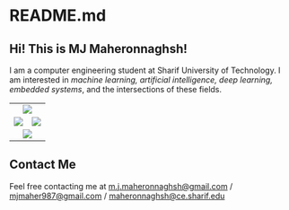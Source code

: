 # README.md
## Hi! This is MJ Maheronnaghsh!
I am a computer engineering student at Sharif University of Technology.
I am interested in *machine learning, artificial intelligence, deep learning, embedded systems*, and the intersections of these fields.



<table border="0" cellspacing="0" cellpadding="0" align = "center">
    <tr>
        <td colspan=2 align = "center">
            <img src="http://github-profile-summary-cards.vercel.app/api/cards/profile-details?username=mjmaher987&theme=radical" />
        </td>
    </tr>
    <tr>
        <td align = "center">
            <img src="https://github-readme-stats.vercel.app/api/top-langs/?username=mjmaher987&hide_border=true&layout=compact&langs_count=10&theme=radical"/>
        </td>
        <td align = "center">
            <img align="center" src="https://github-readme-stats.vercel.app/api?username=mjmaher987&hide_border=true&show_icons=true&count_private=true&include_all_commits=true&theme=radical" />
        </td>
    </tr>
    <tr>
        <td colspan=2 align = "center">
            <img src="https://github-readme-streak-stats.herokuapp.com/?user=mjmaher987&hide_border=true&theme=radical" />
        </td> 
    </tr>
    
</table>


## Contact Me


Feel free contacting me at m.j.maheronnaghsh@gmail.com / mjmaher987@gmail.com / maheronnaghsh@ce.sharif.edu
<!--  -->
<!-- <div align="center">
        <a href="mjmaher987@gmail.com">
        <img src="https://cdn-icons-png.flaticon.com/512/281/281769.png" width= 3% height= auto>

</div> -->

<!--   
<p align=center>
<br>
<img src="https://visitor-badge.glitch.me/badge?page_id=mjmaher987/mjmaher987">
</p>
-->




